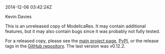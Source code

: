 2014-12-06 03:42:24Z

Kevin Davies

This is an unreleased copy of ModelicaRes.
It may contain additional features, but it may also contain bugs since it was
probably not fully tested.

For a released copy, please see the 
[main project page](http://kdavies4.github.io/ModelicaRes/),
[PyPI](https://pypi.python.org/pypi/ModelicaRes), or the release tags in the
[GitHub repository](https://github.com/kdavies4/ModelicaRes).
The last version was v0.12.2.
